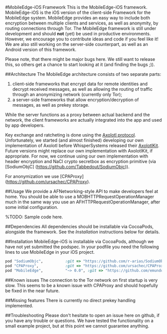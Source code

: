 #MobileEdge-iOS Framework
This is the MobileEdge-iOS framework. MobileEdge-iOS is the iOS version
of the client-side Framework for the MobileEdge system. 
MobileEdge provides an easy way to include both encryption between
multiple clients and services, as well as anonymity, by routing
connections through Tor.
The MobileEdge framework is still under development and
should __not__ (yet) be used in productive environments. However,
we encourage you to contribute ideas and code if you feel like it!
We are also still working on the server-side counterpart, as well as
an Android version of this framework.

Please note, that there might be major bugs here. We still want
to release this, so others get a chance to start looking at it
(and finding the bugs ;)).

##Architecture
The MobileEdge architecture consists of two separate parts:

1. client-side frameworks that encrypt data for remote identities 
and decrypt received messages, as well as allowing the routing
of traffic through an anonymizing network (currently only Tor);
2. a server-side frameworks that allow encryption/decryption
of messages, as well as prekey storage. 

While the server functions as a proxy between actual backend and
the network, the client frameworks are actually integrated into the
app and used by app developers.

Key exchange and ratcheting is done using the 
[Axolotl protocol](https://github.com/trevp/axolotl/wiki). Unfortunately,
we started (and almost finished) developing our own implementation of Axolotl before 
WhisperSystems released their [AxolotlKit](https://github.com/WhisperSystems/AxolotlKit).
Future versions might replace our own implementation with AxolotlKit,
if appropriate. For now, we continue using our own implementation
with header encryption and NaCl crypto secretbox as encryption primitive
(via [SodiumObjC] (https://github.com/Tabbedout/SodiumObjc)). 

For anonymization we use [CPAProxy] (https://github.com/ursachec/CPAProxy).

##Usage
We provide a AFNetworking-style API to make developers feel at home.
You should be able to use a MOBHTTPRequestOperationManager much 
in the same way you use an AFHTTPRequestOperationManager, after
some initial configuration.

%TODO: Sample code here.

##Dependencies
All dependencies should be installable via CocoaPods, alongside the
framework. See the _Installation_ instructions below for details.

##Installation
MobileEdge-iOS is installable via CocoaPods, although we have not
yet submitted the podspec. In your podfile you need the following
lines to use MobileEdge in your iOS project.

```ruby
pod "SodiumObjc",          :git => "https://github.com/r-arias/SodiumObjc.git"
pod "CPAProxy",            :git => "https://github.com/ursachec/CPAProxy.git"
pod "MobileEdge",          "~> 0.0", :git => "https://github.com/emundo/MobileEdge-iOS.git"  
```

##Known issues
The connection to the Tor network on first startup is very slow.
This seems to be a known issue with CPAProxy and should hopefully
be fixed in the near future.

##Missing features
There is currently no direct prekey handling implemented.

##Troubleshooting
Please don't hesitate to open an issue here on github, if you have any
trouble or questions. We have tested the functionality on a small
example project, but at this point we cannot guarantee anything.

